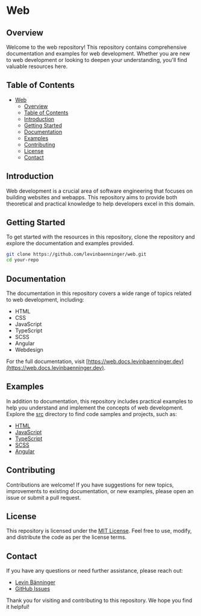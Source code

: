 # Web

## Overview

Welcome to the web repository! This repository contains comprehensive documentation and examples for web development. Whether you are new to web development or looking to deepen your understanding, you'll find valuable resources here.

## Table of Contents

- [Web](#web)
  - [Overview](#overview)
  - [Table of Contents](#table-of-contents)
  - [Introduction](#introduction)
  - [Getting Started](#getting-started)
  - [Documentation](#documentation)
  - [Examples](#examples)
  - [Contributing](#contributing)
  - [License](#license)
  - [Contact](#contact)

## Introduction

Web development is a crucial area of software engineering that focuses on building websites and webapps. This repository aims to provide both theoretical and practical knowledge to help developers excel in this domain.

## Getting Started

To get started with the resources in this repository, clone the repository and explore the documentation and examples provided.

```bash
git clone https://github.com/levinbaenninger/web.git
cd your-repo
```

## Documentation

The documentation in this repository covers a wide range of topics related to web development, including:

- HTML
- CSS
- JavaScript
- TypeScript
- SCSS
- Angular
- Webdesign

For the full documentation, visit [https://web.docs.levinbaenninger.dev](https://web.docs.levinbaenninger.dev).

## Examples

In addition to documentation, this repository includes practical examples to help you understand and implement the concepts of web development. Explore the [src](./src) directory to find code samples and projects, such as:

- [HTML](./src/01-HTML)
- [JavaScript](./src/02-JavaScript)
- [TypeScript](./src/03-TypeScript)
- [SCSS](./src/04-SCSS)
- [Angular](./src/05-Angular)

## Contributing

Contributions are welcome! If you have suggestions for new topics, improvements to existing documentation, or new examples, please open an issue or submit a pull request.

## License

This repository is licensed under the [MIT License](./LICENSE). Feel free to use, modify, and distribute the code as per the license terms.

## Contact

If you have any questions or need further assistance, please reach out:

- [Levin Bänninger](mailto:l.baenninger@icloud.com)
- [GitHub Issues](https://github.com/levinbaenninger/web/issues)

Thank you for visiting and contributing to this repository. We hope you find it helpful!
